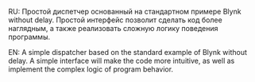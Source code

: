 RU: Простой диспетчер основанный на стандартном примере Blynk without delay. Простой интерфейс позволит сделать код более наглядным, а также реализовать сложную логику поведения программы.

EN: A simple dispatcher based on the standard example of Blynk without delay. A simple interface will make the code more intuitive, as well as implement the complex logic of program behavior.